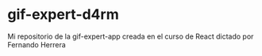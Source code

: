 # gif-expert-d4rm
Mi repositorio de la gif-expert-app creada en el curso de React dictado por Fernando Herrera
